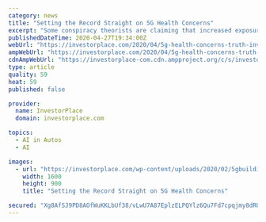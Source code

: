 ```yaml
---
category: news
title: "Setting the Record Straight on 5G Health Concerns"
excerpt: "Some conspiracy theorists are claiming that increased exposure to 5G radiation \"lowers immune systems\" and makes people more susceptible to the coronavirus. Here's the truth."
publishedDateTime: 2020-04-27T19:34:00Z
webUrl: "https://investorplace.com/2020/04/5g-health-concerns-truth-investing-opportunities/"
ampWebUrl: "https://investorplace.com/2020/04/5g-health-concerns-truth-investing-opportunities/amp/"
cdnAmpWebUrl: "https://investorplace-com.cdn.ampproject.org/c/s/investorplace.com/2020/04/5g-health-concerns-truth-investing-opportunities/amp/"
type: article
quality: 59
heat: 59
published: false

provider:
  name: InvestorPlace
  domain: investorplace.com

topics:
  - AI in Autos
  - AI

images:
  - url: "https://investorplace.com/wp-content/uploads/2020/02/5gbuilding1600.jpg"
    width: 1600
    height: 900
    title: "Setting the Record Straight on 5G Health Concerns"

secured: "Xg8AfSJ9PD8AOfWuKKLbUf38/vLwU7A87EplzELPQYlz6Qu7Fd7cpqjmy8dRUcspb1vzjJPjOJWqRle72+L9ep+3k7bVLfptv5kukFe9SBPz0Go1o//dxHcEVcaz88ZySysTueYPft5JD+VkE3sz2QG1Hcj0hf8E1LVqVqmS74lQx56PGXyxcvKDRlf07bR9OIC58WY0EZvD90qj4FiuHkOjeQu0fAvdlyy40Ehi6uMmBMhQrA5upUq25bi6H0gfyA52QIZ2xVpjGnLmjuYf6owERcEcFwbfzK9mG4isVMMMuIE7tWG8+IVy7GlFUVbq;Iy/rTbLmwgmRWdnjM2meGg=="
---
```


